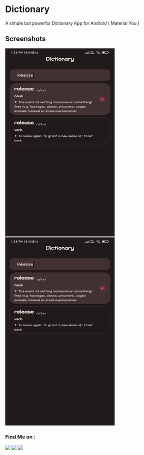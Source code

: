# Dictionary
A simple but powerful Dictionary App for Android ( Material You )

## Screenshots
<img src=https://raw.githubusercontent.com/adhiraj-ranjan/Dictionary/main/img1.png height=600 width=350>
<img src=https://raw.githubusercontent.com/adhiraj-ranjan/Dictionary/main/img1.png height=600 width=350>

### Find Me on :
<p align="left">
  <a href="https://github.com/adhiraj-ranjan" target="_blank"><img src="https://img.shields.io/badge/Github-adhiraj--ranjan-green?style=for-the-badge&logo=github"></a>
  <a href="https://www.instagram.com/adhirajranjan_" target="_blank"><img src="https://img.shields.io/badge/IG-adhiraj_ranjan-pink?style=for-the-badge&logo=instagram"></a>
  <a href="https://t.me/adhirajranjan" target="_blank"><img src="https://img.shields.io/badge/TELEGRAM-ADHIRAJ%20RANJAN-blue?style=for-the-badge&logo=telegram"></a>
  
</p>

